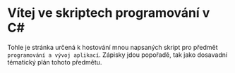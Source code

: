 # Vítej ve skriptech **programování v C#**

Tohle je stránka určená k hostování mnou napsaných skript pro předmět `programování a vývoj aplikací`. Zápisky jdou popořadě, tak jako dosavadní tématický plán tohoto předmětu.

```{tableofcontents}
```